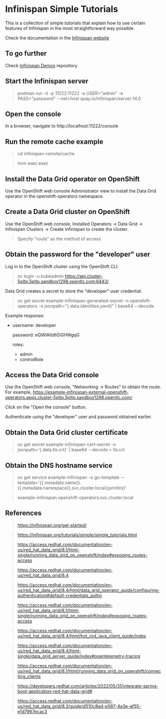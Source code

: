 # Infinispan Simple Tutorials

This is a collection of simple tutorials that explain how to use certain
features of Infinispan in the most straightforward way possible.

Check the documentation in the [Infinispan website](https://infinispan.org/tutorials/simple/simple_tutorials.html)

## To go further
Check [Infinispan Demos](https://github.com/infinispan-demos/links) repository

## Start the Infinispan server
> podman run -it -p 11222:11222 -e USER="admin" -e PASS="password" --net=host quay.io/infinispan/server:14.0

## Open the console
In a browser, navigate to http://localhost:11222/console

## Run the remote cache example
> cd infinispan-remote/cache

> mvn exec:exec

## Install the Data Grid operator on OpenShift
Use the OpenShift web console Administrator view to install the Data Grid operator in the openshift-operators namespace.

## Create a Data Grid cluster on OpenShift
Use the OpenShift web console, Installed Operators -> Data Grid -> Infinispan Clusters -> Create Infinispan to create the cluster.
> Specify "route" as the method of access

## Obtain the password for the "developer" user
Log in to the OpenShift cluster using the OpenShift CLI.
> oc login -u kubeadmin https://api.cluster-5pltp.5pltp.sandbox1298.opentlc.com:6443/

Data Grid creates a secret to store the "developer" user credential. 
> oc get secret example-infinispan-generated-secret -n openshift-operators -o jsonpath="{.data.identities\.yaml}" | base64 --decode

Example response:

- username: developer

  password: eQWIAItdhDGHWgqG
  
  roles:
  - admin
  - controlRole

## Access the Data Grid console
Use the OpenShift web console, "Networking -> Routes" to obtain the route. For example, https://example-infinispan-external-openshift-operators.apps.cluster-5pltp.5pltp.sandbox1298.opentlc.com/ 

Click on the "Open the console" button.

Authenticate using the "developer" user and password obtained earlier.

## Obtain the Data Grid cluster certificate

> oc get secret example-infinispan-cert-secret -o jsonpath='{.data.tls\.crt}' | base64 --decode > tls.crt

## Obtain the DNS hostname service 

> oc get service example-infinispan -o go-template --template='{{.metadata.name}}.{{.metadata.namespace}}.svc.cluster.local{{println}}'

> example-infinispan.openshift-operators.svc.cluster.local

## References
> https://infinispan.org/get-started/

> https://infinispan.org/tutorials/simple/simple_tutorials.html

> https://access.redhat.com/documentation/en-us/red_hat_data_grid/8.1/html-single/running_data_grid_on_openshift/index#exposing_routes-access

> https://access.redhat.com/documentation/en-us/red_hat_data_grid/8.4

> https://access.redhat.com/documentation/en-us/red_hat_data_grid/8.4/html/data_grid_operator_guide/configuring-authentication#default-credentials_authn

> https://access.redhat.com/documentation/en-us/red_hat_data_grid/8.1/html-single/running_data_grid_on_openshift/index#exposing_routes-access

> https://access.redhat.com/documentation/en-us/red_hat_data_grid/8.4/html/hot_rod_java_client_guide/index

> https://access.redhat.com/documentation/en-us/red_hat_data_grid/8.4/html-single/data_grid_server_guide/index#opentelemetry-tracing

> https://access.redhat.com/documentation/en-us/red_hat_data_grid/8.1/html/running_data_grid_on_openshift/connecting_clients

> https://developers.redhat.com/articles/2022/05/31/integrate-spring-boot-application-red-hat-data-grid#

> https://access.redhat.com/documentation/en-us/red_hat_data_grid/8.3/guide/d510c8ad-e097-4a3e-af55-e1d7967ecac3
